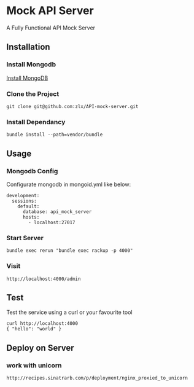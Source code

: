 # Mock API Server

A Fully Functional API Mock Server

## Installation

### Install Mongodb

   [Install MongoDB](http://docs.mongodb.org/manual/installation/)

### Clone the Project

    git clone git@github.com:zlx/API-mock-server.git

### Install Dependancy

    bundle install --path=vendor/bundle


## Usage

### Mongodb Config

Configurate mongodb in mongoid.yml like below:
   
    development:
      sessions:
        default:
          database: api_mock_server
          hosts: 
            - localhost:27017

### Start Server

    bundle exec rerun "bundle exec rackup -p 4000"

### Visit

    http://localhost:4000/admin

## Test

Test the service using a curl or your favourite tool

    curl http://localhost:4000
    { "hello": "world" }

## Deploy on Server

### work with unicorn

    http://recipes.sinatrarb.com/p/deployment/nginx_proxied_to_unicorn
